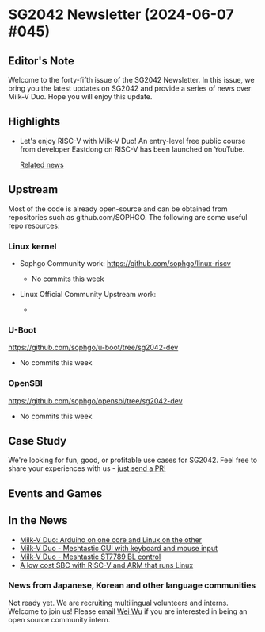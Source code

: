 # SG2042 Newsletter (2024-06-07 #045)

## Editor's Note

Welcome to the forty-fifth issue of the SG2042 Newsletter. In this issue, we bring you the latest updates on SG2042 and provide a series of news over Milk-V Duo. Hope you will enjoy this update.

## Highlights

+ Let's enjoy RISC-V with Milk-V Duo! An entry-level free public course from developer Eastdong on RISC-V has been launched on YouTube. 

  [Related news](https://x.com/MilkV_Official/status/1796485358261268671)

## Upstream

Most of the code is already open-source and can be obtained from repositories such as github.com/SOPHGO. The following are some useful repo resources:

### Linux kernel

+ Sophgo Community work: https://github.com/sophgo/linux-riscv

  + No commits this week

+ Linux Official Community Upstream work:

  + 


### U-Boot

https://github.com/sophgo/u-boot/tree/sg2042-dev

+ No commits this week

### OpenSBI

https://github.com/sophgo/opensbi/tree/sg2042-dev

+ No commits this week

## Case Study

We're looking for fun, good, or profitable use cases for SG2042. Feel free to share your experiences with us - [just send a PR!](https://github.com/sophgocommunity/SG2042-Newsletter/pulls)

## Events and Games


## In the News

+ [Milk-V Duo: Arduino on one core and Linux on the other][news-1]
+ [Milk-V Duo - Meshtastic GUI with keyboard and mouse input][news-2]
+ [Milk-V Duo - Meshtastic ST7789 BL control][news-3]
+ [A low cost SBC with RISC-V and ARM that runs Linux][news-4]

[news-1]:https://www.youtube.com/watch?v=SeExddxWdNs
[news-2]:https://www.youtube.com/watch?v=V2hTLabfsEM
[news-3]:https://www.youtube.com/watch?v=bnQ9CT6aZe4
[news-4]:https://x.com/MakeMagazinDE/status/1797924504657609134

### News from Japanese, Korean and other language communities

Not ready yet. We are recruiting multilingual volunteers and interns. Welcome to join us! Please email [Wei Wu](mailto:wuwei2016@iscas.ac.cn) if you are interested in being an open source community intern.
